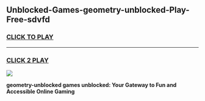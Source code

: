 
## Unblocked-Games-geometry-unblocked-Play-Free-sdvfd
<h3>
<a href="https://premium76.site?title=geometry-unblocked&ref=10A">CLICK TO PLAY</a></h3>
<hr>

<h3>
<a href="https://premium76.site?title=geometry-unblocked&ref=10A">CLICK 2 PLAY</a>
  
</h3>

<a href="https://premium76.site?title=geometry-unblocked&ref=10A"><img src="https://clearcache.store/games.png"></a>


**geometry-unblocked games unblocked: Your Gateway to Fun and Accessible Online Gaming**
